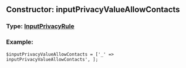 ## Constructor: inputPrivacyValueAllowContacts  



### Type: [InputPrivacyRule](../types/InputPrivacyRule.md)

### Example:


```
$inputPrivacyValueAllowContacts = ['_' => inputPrivacyValueAllowContacts', ];
```